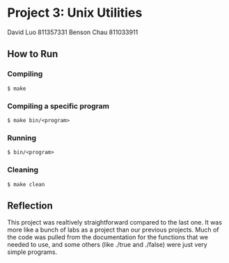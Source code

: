 # Project 3: Unix Utilities

David Luo   811357331
Benson Chau 811033911

## How to Run

### Compiling
```
$ make
```

### Compiling a specific program
```
$ make bin/<program>
```

### Running
```
$ bin/<program>
```

### Cleaning
```
$ make clean
```

## Reflection
This project was realtively straightforward compared to the last one. It was
more like a bunch of labs as a project than our previous projects. Much of the
code was pulled from the documentation for the functions that we needed to
use, and some others (like ./true and ./false) were just very simple programs.
